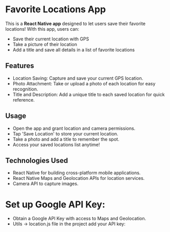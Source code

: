 # Favorite Locations App
This is a **React Native app** designed to let users save their favorite locations! With this app, users can:
- Save their current location with GPS
- Take a picture of their location
- Add a title and save all details in a list of favorite locations
## Features
- Location Saving: Capture and save your current GPS location.
- Photo Attachment: Take or upload a photo of each location for easy recognition.
- Title and Description: Add a unique title to each saved location for quick reference.

## Usage
- Open the app and grant location and camera permissions.
- Tap 'Save Location' to store your current location.
- Take a photo and add a title to remember the spot.
- Access your saved locations list anytime!
## Technologies Used
- React Native for building cross-platform mobile applications.
- React Native Maps and Geolocation APIs for location services.
- Camera API to capture images.

# Set up Google API Key:
- Obtain a Google API Key with access to Maps and Geolocation.
- Utils -> location.js file in the project add your API key:
